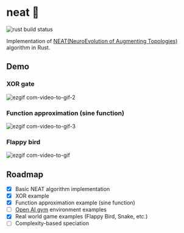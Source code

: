# neat 🧠

![rust build status](https://github.com/suhdonghwi/neat/actions/workflows/rust.yml/badge.svg)

Implementation of [NEAT(NeuroEvolution of Augmenting Topologies)](http://nn.cs.utexas.edu/downloads/papers/stanley.ec02.pdf) algorithm in Rust.

## Demo

### XOR gate

![ezgif com-video-to-gif-2](https://user-images.githubusercontent.com/8275026/120089350-4715c000-c134-11eb-9f57-a0997b6f6600.gif)

### Function approximation (sine function)

![ezgif com-video-to-gif-3](https://user-images.githubusercontent.com/8275026/120089355-50069180-c134-11eb-84d4-658c89a3e181.gif)

### Flappy bird

![ezgif com-video-to-gif](https://user-images.githubusercontent.com/8275026/120089358-56950900-c134-11eb-9c0a-bbf4d09347bb.gif)

## Roadmap

- [x] Basic NEAT algorithm implementation
- [x] XOR example
- [x] Function approximation example (sine function)
- [ ] [Open AI gym](https://gym.openai.com) environment examples
- [x] Real world game examples (Flappy Bird, Snake, etc.)
- [ ] Complexity-based speciation
